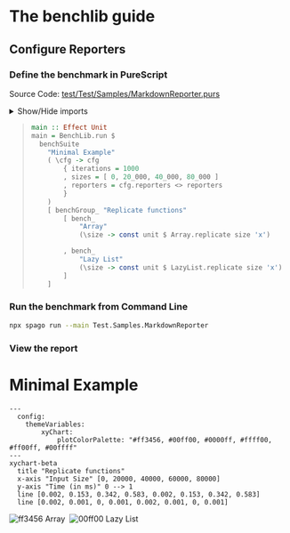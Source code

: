 # The benchlib guide

## Configure Reporters

### Define the benchmark in PureScript

<!-- start:code
{ 
  "file": "test/Test/Samples/MarkdownReporter.purs",
  "section": "Header",
  "collapsible": true,
  "link": true
}
-->
Source Code: [test/Test/Samples/MarkdownReporter.purs](test/Test/Samples/MarkdownReporter.purs)
<details>
<summary>Show/Hide imports</summary>

> ```purescript
> module Test.Samples.MarkdownReporter (main) where
> 
> import Prelude
> import BenchLib (benchGroup_, benchSuite, bench_)
> import BenchLib as BenchLib
> import BenchLib.Reporters.Html (reportHtml)
> import BenchLib.Reporters.Json (reportJson)
> import BenchLib.Reporters.Markdown (reportMarkdown)
> import Data.Array as Array
> import Data.List.Lazy as LazyList
> import Effect (Effect)
> ```

</details>
<!-- end -->

<!-- start:code
{"file": "test/Test/Samples/MarkdownReporter.purs", "section": "Main"}
-->

> ```purescript
> main :: Effect Unit
> main = BenchLib.run $
>   benchSuite
>     "Minimal Example"
>     ( \cfg -> cfg
>         { iterations = 1000
>         , sizes = [ 0, 20_000, 40_000, 80_000 ]
>         , reporters = cfg.reporters <> reporters
>         }
>     )
>     [ benchGroup_ "Replicate functions"
>         [ bench_
>             "Array"
>             (\size -> const unit $ Array.replicate size 'x')
> 
>         , bench_
>             "Lazy List"
>             (\size -> const unit $ LazyList.replicate size 'x')
>         ]
>     ]
> ```
<!-- end -->

### Run the benchmark from Command Line

<!-- start:run
{"cmd": "npx spago run --main Test.Samples.MarkdownReporter", "hide": true}
-->
```bash
npx spago run --main Test.Samples.MarkdownReporter
```


<!-- end -->

### View the report

<!-- start:raw
{"file": "docs/chapters/02_reporters/report.md"}
-->
# Minimal Example
```mermaid
---
  config:
    themeVariables:
        xyChart:
            plotColorPalette: "#ff3456, #00ff00, #0000ff, #ffff00, #ff00ff, #00ffff"
---
xychart-beta
  title "Replicate functions"
  x-axis "Input Size" [0, 20000, 40000, 60000, 80000]
  y-axis "Time (in ms)" 0 --> 1
  line [0.002, 0.153, 0.342, 0.583, 0.002, 0.153, 0.342, 0.583]
  line [0.002, 0.001, 0, 0.001, 0.002, 0.001, 0, 0.001]
```
![ff3456](https://placehold.co/8x8/ff3456/ff3456.png) Array&nbsp;&nbsp;![00ff00](https://placehold.co/8x8/00ff00/00ff00.png) Lazy List
<!-- end -->
